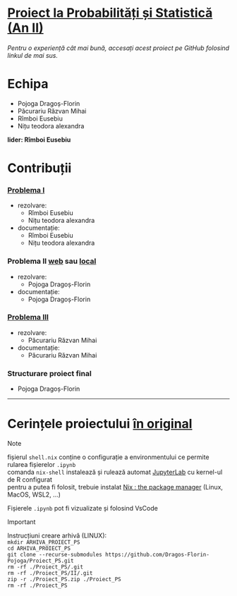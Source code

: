 # [Proiect la Probabilități și Statistică (An II)](https://github.com/Dragos-Florin-Pojoga/Proiect_PS)
###### Pentru o experiență cât mai bună, accesați acest proiect pe GitHub folosind linkul de mai sus.

# Echipa
- Pojoga Dragoș-Florin
- Păcurariu Răzvan Mihai
- Rîmboi Eusebiu
- Nițu teodora alexandra

**lider: Rîmboi Eusebiu**


# Contribuții

### [Problema I](./I/README.md)
* rezolvare:
    * Rîmboi Eusebiu
    * Nițu teodora alexandra
* documentație:
    * Rîmboi Eusebiu
    * Nițu teodora alexandra

### Problema II [web](https://github.com/Dragos-Florin-Pojoga/Interactive_R_graph_visualizer/blob/Proiect_PS/README.md) sau [local](./II/README.md)
* rezolvare:
    * Pojoga Dragoș-Florin
* documentație:
    * Pojoga Dragoș-Florin

### [Problema III](./III/README.md)
* rezolvare:
    * Păcurariu Răzvan Mihai
* documentație:
    * Păcurariu Răzvan Mihai

### Structurare proiect final
* Pojoga Dragoș-Florin

---

# Cerințele proiectului [în original](./tema_de_proiect.pdf)

> [!NOTE]
> fișierul `shell.nix` conține o configurație a environmentului ce permite rularea fișierelor `.ipynb`  
> comanda `nix-shell` instalează și rulează automat [JupyterLab](https://jupyter.org/) cu kernel-ul de R configurat  
> pentru a putea fi folosit, trebuie instalat [Nix : the package manager](https://nixos.org/download/) (Linux, MacOS, WSL2, ...)  
>
> Fișierele `.ipynb` pot fi vizualizate și folosind VsCode


> [!IMPORTANT]
> Instrucțiuni creare arhivă (LINUX):  
> `mkdir ARHIVA_PROIECT_PS`  
> `cd ARHIVA_PROIECT_PS`  
> `git clone --recurse-submodules https://github.com/Dragos-Florin-Pojoga/Proiect_PS.git`  
> `rm -rf ./Proiect_PS/.git`  
> `rm -rf ./Proiect_PS/II/.git`  
> `zip -r ./Proiect_PS.zip ./Proiect_PS`  
> `rm -rf ./Proiect_PS`  